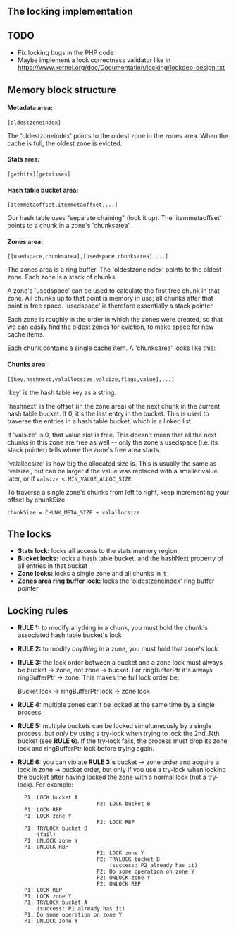 The locking implementation
--------------------------

## TODO

- Fix locking bugs in the PHP code
- Maybe implement a lock correctness validator like in https://www.kernel.org/doc/Documentation/locking/lockdep-design.txt


## Memory block structure

#### Metadata area:

    [oldestzoneindex]

The 'oldestzoneindex' points to the oldest zone in the zones area.
When the cache is full, the oldest zone is evicted.

#### Stats area:

    [gethits][getmisses]

#### Hash table bucket area:

    [itemmetaoffset,itemmetaoffset,...]

Our hash table uses "separate chaining" (look it up). The 'itemmetaoffset'
points to a chunk in a zone's 'chunksarea'.

#### Zones area:

    [[usedspace,chunksarea],[usedspace,chunksarea],...]

The zones area is a ring buffer. The 'oldestzoneindex' points to
the oldest zone. Each zone is a stack of chunks.

A zone's 'usedspace' can be used to calculate the first free chunk in
that zone. All chunks up to that point is memory in use; all chunks
after that point is free space. 'usedspace' is therefore essentially
a stack pointer.

Each zone is roughly in the order in which the zones were created, so
that we can easily find the oldest zones for eviction, to make space for
new cache items.

Each chunk contains a single cache item. A 'chunksarea' looks like this:

#### Chunks area:

    [[key,hashnext,valallocsize,valsize,flags,value],...]

'key' is the hash table key as a string.

'hashnext' is the offset (in the zone area) of the next chunk in
the current hash table bucket. If 0, it's the last entry in the bucket.
This is used to traverse the entries in a hash table bucket, which is
a linked list.

If 'valsize' is 0, that value slot is free. This doesn't mean that all
the next chunks in this zone are free as well -- only the zone's usedspace
(i.e. its stack pointer) tells where the zone's free area starts.

'valallocsize' is how big the allocated size is. This is usually the
same as 'valsize', but can be larger if the value was replaced with
a smaller value later, or if `valsize < MIN_VALUE_ALLOC_SIZE`.

To traverse a single zone's chunks from left to right, keep incrementing
your offset by chunkSize.

`chunkSize = CHUNK_META_SIZE + valallocsize`


## The locks

- __Stats lock:__
  locks all access to the stats memory region
- __Bucket locks:__
  locks a hash table bucket, and the hashNext property of all entries in that bucket
- __Zone locks:__
  locks a single zone and all chunks in it
- __Zones area ring buffer lock:__
  locks the 'oldestzoneindex' ring buffer pointer


## Locking rules

- __RULE 1:__
  to modify anything in a chunk, you must hold the chunk's associated hash
  table bucket's lock

- __RULE 2:__ to modify _anything_ in a zone, you must hold that zone's lock

- __RULE 3:__ the lock order between a bucket and a zone lock must always be
  bucket -> zone, not zone -> bucket. For ringBufferPtr it's always
  ringBufferPtr -> zone. This makes the full lock order be:

  Bucket lock -> ringBufferPtr lock -> zone lock

- __RULE 4:__ multiple zones can't be locked at the same time by a single process

- __RULE 5:__ multiple buckets can be locked simultaneously by a single process,
  but _only_ by using a try-lock when trying to lock the 2nd..Nth bucket (see
  **RULE 6**). If the try-lock fails, the process must drop its zone lock and
  ringBufferPtr lock before trying again.

- __RULE 6:__ you can violate **RULE 3's** bucket -> zone order and acquire a lock
  in zone -> bucket order, but only if you use a try-lock when locking the bucket
  after having locked the zone with a normal lock (not a try-lock). For example:

        P1: LOCK bucket A
                               P2: LOCK bucket B
        P1: LOCK RBP
        P1: LOCK zone Y
                               P2: LOCK RBP
        P1: TRYLOCK bucket B
            (fail)
        P1: UNLOCK zone Y
        P1: UNLOCK RBP
                               P2: LOCK zone Y
                               P2: TRYLOCK bucket B
                                   (success: P2 already has it)
                               P2: Do some operation on zone Y
                               P2: UNLOCK zone Y
                               P2: UNLOCK RBP
        P1: LOCK RBP
        P1: LOCK zone Y
        P1: TRYLOCK bucket A
            (success: P1 already has it)
        P1: Do some operation on zone Y
        P1: UNLOCK zone Y


